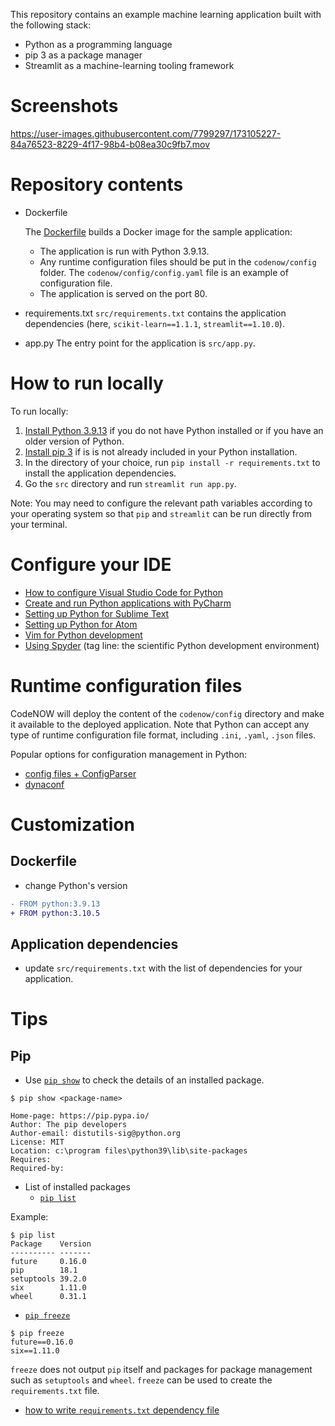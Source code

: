 This repository contains an example machine learning application built with the following stack:
- Python as a programming language
- pip 3 as a package manager
- Streamlit as a machine-learning tooling framework

# Screenshots
https://user-images.githubusercontent.com/7799297/173105227-84a76523-8229-4f17-98b4-b08ea30c9fb7.mov


# Repository contents
- Dockerfile

  The [Dockerfile](./Dockerfile) builds a Docker image for the sample application:
  - The application is run with Python 3.9.13.
  - Any runtime configuration files should be put in the `codenow/config` folder. The `codenow/config/config.yaml` file is an example of configuration file. 
  - The application is served on the port 80.

- requirements.txt
`src/requirements.txt` contains the application dependencies (here, `scikit-learn==1.1.1`, `streamlit==1.10.0`). 

- app.py
The entry point for the application is `src/app.py`.

# How to run locally
To run locally:

1. [Install Python 3.9.13](https://www.python.org/downloads/) if you do not have Python installed or if you have an older version of Python.
2. [Install pip 3](https://pip.pypa.io/en/stable/installation/) if is is not already included in your Python installation.
3. In the directory of your choice, run `pip install -r requirements.txt` to install the application dependencies.
4. Go the `src` directory and run `streamlit run app.py`.

Note: You may need to configure the relevant path variables according to your operating system so that `pip` and `streamlit` can be run directly from your terminal.

# Configure your IDE
- [How to configure Visual Studio Code for Python](https://code.visualstudio.com/docs/python/python-tutorial)
- [Create and run Python applications with PyCharm](https://www.jetbrains.com/help/pycharm/creating-and-running-your-first-python-project.html)
- [Setting up Python for Sublime Text](https://www.youtube.com/watch?v=xFciV6Ew5r4)
- [Setting up Python for Atom](https://www.youtube.com/watch?v=DjEuROpsvp4&t=633s "Setting up a Python Development Environment in Atom")
- [Vim for Python development](https://stackabuse.com/vim-for-python-development/ "Vim for Python development")
- [Using Spyder](https://docs.spyder-ide.org/current/quickstart.html) (tag line: the scientific Python development environment)

# Runtime configuration files
CodeNOW will deploy the content of the `codenow/config` directory and make it available to the deployed application. Note that Python can accept any type of runtime configuration file format, including `.ini`, `.yaml`, `.json` files.

Popular options for configuration management in Python:
- [config files + ConfigParser](https://zetcode.com/python/configparser/)
- [dynaconf](https://www.dynaconf.com/)


# Customization
## Dockerfile
- change Python's version

```diff
- FROM python:3.9.13
+ FROM python:3.10.5
```

## Application dependencies
- update `src/requirements.txt` with the list of dependencies for your application.

# Tips
## Pip
- Use [`pip show`](https://pip.pypa.io/en/stable/cli/pip_show/) to check the details of an installed package.

```shell
$ pip show <package-name>

Home-page: https://pip.pypa.io/
Author: The pip developers
Author-email: distutils-sig@python.org
License: MIT
Location: c:\program files\python39\lib\site-packages
Requires:
Required-by:
```

- List of installed packages
  - [`pip list`](https://pip.pypa.io/en/stable/cli/pip_list/)

Example:
```shell
$ pip list
Package    Version
---------- -------
future     0.16.0
pip        18.1
setuptools 39.2.0
six        1.11.0
wheel      0.31.1
```


- [`pip freeze`](https://pip.pypa.io/en/stable/cli/pip_freeze/)

```
$ pip freeze
future==0.16.0
six==1.11.0
```

`freeze`  does not output  `pip`  itself and packages for package management such as  `setuptools`  and  `wheel`. `freeze` can be used to create  the `requirements.txt` file.

  - [how to write `requirements.txt` dependency file](https://note.nkmk.me/en/python-pip-install-requirements/)
